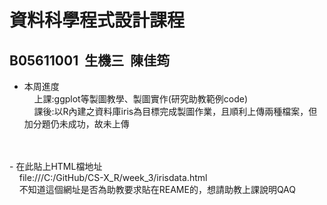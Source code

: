  # 資料科學程式設計課程
  ## B05611001&nbsp;&nbsp;生機三&nbsp;&nbsp;陳佳筠<br>


 - 本周進度<br>
&nbsp;&nbsp;&nbsp;&nbsp;上課:ggplot等製圖教學、製圖實作(研究助教範例code)<br>
&nbsp;&nbsp;&nbsp;&nbsp;課後:以R內建之資料庫iris為目標完成製圖作業，且順利上傳兩種檔案，但加分題仍未成功，故未上傳<br>
<br>
<br>
 - 在此貼上HTML檔地址<br> 
&nbsp;&nbsp;&nbsp;&nbsp;file:///C:/GitHub/CS-X_R/week_3/irisdata.html<br>
&nbsp;&nbsp;&nbsp;&nbsp;不知道這個網址是否為助教要求貼在REAME的，想請助教上課說明QAQ
